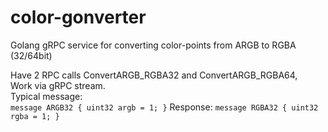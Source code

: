# color-gonverter
Golang gRPC service for converting color-points from ARGB to RGBA (32/64bit) 

Have 2 RPC calls ConvertARGB_RGBA32 and ConvertARGB_RGBA64,  
Work via gRPC stream.  
Typical message:  
`message ARGB32 {
    uint32 argb = 1;
}`
Response:
`message RGBA32 {
    uint32 rgba = 1;
}`

